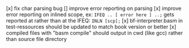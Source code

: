 [x] fix char parsing bug
[] improve error reporting on parsing
[x] improve error reporting on inlined scope, ex: `IFEQ .. [ error here ] ..;` gets reported at rather than at the IFEQ: `INLN [scp];`
[x] bf-interpreter.basm in test-ressources should be updated to match book version or better
[x] compiled files with "basm compile" should output in cwd (like gcc) rather than source file directory

